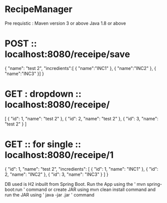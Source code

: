 # RecipeManager

Pre requistic  : Maven version 3 or above
                 Java 1.8 or above

# POST :: localhost:8080/receipe/save
{
     "name": "test 2",
     "incredients":[
     	{
     		"name":"INC1"
     	},
     	{
     		"name":"INC2"
     	},
     	{
     		"name":"INC3"
     	}]
}



# GET : dropdown :: localhost:8080/receipe/

[
    {
        "id": 1,
        "name": "test 2"
    },
    {
        "id": 2,
        "name": "test 2"
    },
    {
        "id": 3,
        "name": "test 2"
    }
]


# GET :: for single :: localhost:8080/receipe/1

{
    "id": 1,
    "name": "test 2",
    "incredients": [
        {
            "id": 1,
            "name": "INC1"
        },
        {
            "id": 2,
            "name": "INC2"
        },
        {
            "id": 3,
            "name": "INC3"
        }
    ]
}



DB used is H2 inbuilt from Spring Boot.
Run the App using the  ' mvn spring-boot:run ' command 
or create JAR using mvn clean install command and run the JAR using ' java -jar <fileName>.jar ' command



